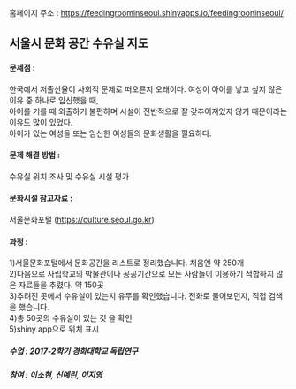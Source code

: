 홈페이지 주소 : https://feedingroominseoul.shinyapps.io/feedingrooninseoul/

## 서울시 문화 공간 수유실 지도


#### 문제점 :  
한국에서 저출산율이 사회적 문제로 떠오른지 오래이다. 여성이 아이를 낳고 싶지 않은 이유 중 하나로 임신했을 때,  
        아이를 기를 때 외출하기 불편하며 시설이 전반적으로 잘 갖추어져있지 않기 때문이라는 이유도 많이 있었다.  
        아이가 있는 여성들 또는 임신한 여성들의 문화생활을 필요하다.  


#### 문제 해결 방법 :  
수유실 위치 조사 및 수유실 시설 평가


#### 문화시설 참고자료 :  
서울문화포털 (https://culture.seoul.go.kr)


#### 과정 :  
1)서울문화포털에서 문화공간을 리스트로 정리했습니다. 처음엔 약 250개  
2)다음으로 사립학교의 박물관이나 공공기간으로 모든 사람들이 이용하기 적합하지 않은 자료들을 추렸다. 약 150곳  
3)추려진 곳에서 수유실이 있는지 유무를 확인했습니다. 전화로 물어보던지, 직접 검색을 했습니다.  
4)총 50곳의 수유실이 있는 것 을 확인  
5)shiny app으로 위치 표시 

 

##### 수업 : 2017-2학기 경희대학교 독립연구   
##### 참여 : 이소현, 신예린, 이지영  
